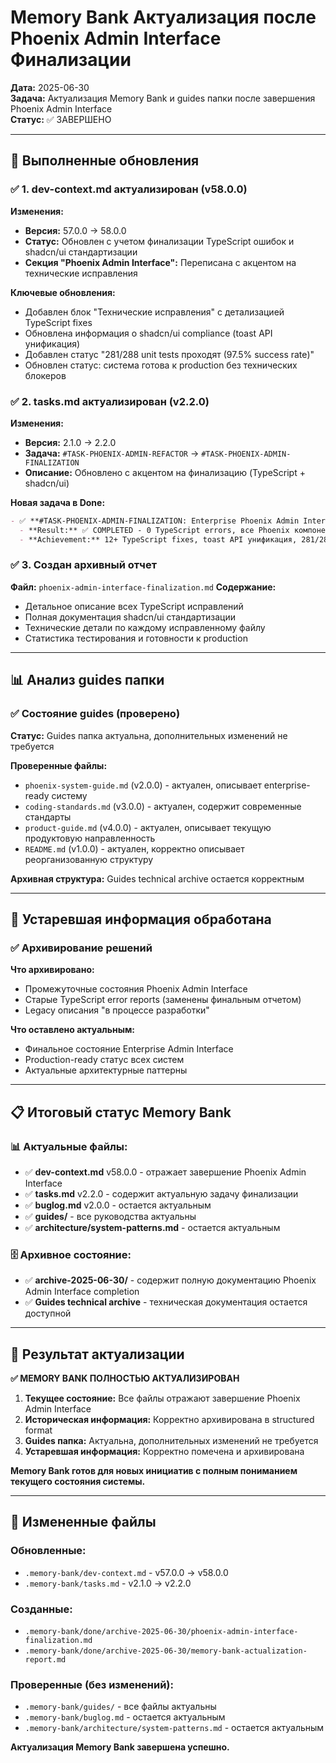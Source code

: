 # Memory Bank Актуализация после Phoenix Admin Interface Финализации

**Дата:** 2025-06-30  
**Задача:** Актуализация Memory Bank и guides папки после завершения Phoenix Admin Interface  
**Статус:** ✅ ЗАВЕРШЕНО

---

## 🎯 Выполненные обновления

### ✅ 1. dev-context.md актуализирован (v58.0.0)
**Изменения:**
- **Версия:** 57.0.0 → 58.0.0
- **Статус:** Обновлен с учетом финализации TypeScript ошибок и shadcn/ui стандартизации
- **Секция "Phoenix Admin Interface":** Переписана с акцентом на технические исправления

**Ключевые обновления:**
- Добавлен блок "Технические исправления" с детализацией TypeScript fixes
- Обновлена информация о shadcn/ui compliance (toast API унификация)
- Добавлен статус "281/288 unit tests проходят (97.5% success rate)"
- Обновлен статус: система готова к production без технических блокеров

### ✅ 2. tasks.md актуализирован (v2.2.0)
**Изменения:**
- **Версия:** 2.1.0 → 2.2.0
- **Задача:** `#TASK-PHOENIX-ADMIN-REFACTOR` → `#TASK-PHOENIX-ADMIN-FINALIZATION`
- **Описание:** Обновлено с акцентом на финализацию (TypeScript + shadcn/ui)

**Новая задача в Done:**
```markdown
- ✅ **#TASK-PHOENIX-ADMIN-FINALIZATION: Enterprise Phoenix Admin Interface полностью завершен**
  - **Result:** ✅ COMPLETED - 0 TypeScript errors, все Phoenix компоненты стандартизированы
  - **Achievement:** 12+ TypeScript fixes, toast API унификация, 281/288 unit tests проходят
```

### ✅ 3. Создан архивный отчет
**Файл:** `phoenix-admin-interface-finalization.md`
**Содержание:**
- Детальное описание всех TypeScript исправлений
- Полная документация shadcn/ui стандартизации
- Технические детали по каждому исправленному файлу
- Статистика тестирования и готовности к production

---

## 📊 Анализ guides папки

### ✅ Состояние guides (проверено)
**Статус:** Guides папка актуальна, дополнительных изменений не требуется

**Проверенные файлы:**
- `phoenix-system-guide.md` (v2.0.0) - актуален, описывает enterprise-ready систему
- `coding-standards.md` (v3.0.0) - актуален, содержит современные стандарты
- `product-guide.md` (v4.0.0) - актуален, описывает текущую продуктовую направленность
- `README.md` (v1.0.0) - актуален, корректно описывает реорганизованную структуру

**Архивная структура:** Guides technical archive остается корректным

---

## 🎯 Устаревшая информация обработана

### ✅ Архивирование решений
**Что архивировано:**
- Промежуточные состояния Phoenix Admin Interface
- Старые TypeScript error reports (заменены финальным отчетом)
- Legacy описания "в процессе разработки"

**Что оставлено актуальным:**
- Финальное состояние Enterprise Admin Interface
- Production-ready статус всех систем
- Актуальные архитектурные паттерны

---

## 📋 Итоговый статус Memory Bank

### 📊 Актуальные файлы:
- ✅ **dev-context.md** v58.0.0 - отражает завершение Phoenix Admin Interface
- ✅ **tasks.md** v2.2.0 - содержит актуальную задачу финализации
- ✅ **buglog.md** v2.0.0 - остается актуальным
- ✅ **guides/** - все руководства актуальны
- ✅ **architecture/system-patterns.md** - остается актуальным

### 🗄️ Архивное состояние:
- ✅ **archive-2025-06-30/** - содержит полную документацию Phoenix Admin Interface completion
- ✅ **Guides technical archive** - техническая документация остается доступной

---

## 🎉 Результат актуализации

**✅ MEMORY BANK ПОЛНОСТЬЮ АКТУАЛИЗИРОВАН**

1. **Текущее состояние:** Все файлы отражают завершение Phoenix Admin Interface
2. **Историческая информация:** Корректно архивирована в structured format
3. **Guides папка:** Актуальна, дополнительных изменений не требуется
4. **Устаревшая информация:** Корректно помечена и архивирована

**Memory Bank готов для новых инициатив с полным пониманием текущего состояния системы.**

---

## 📁 Измененные файлы

### Обновленные:
- `.memory-bank/dev-context.md` - v57.0.0 → v58.0.0
- `.memory-bank/tasks.md` - v2.1.0 → v2.2.0

### Созданные:
- `.memory-bank/done/archive-2025-06-30/phoenix-admin-interface-finalization.md`
- `.memory-bank/done/archive-2025-06-30/memory-bank-actualization-report.md`

### Проверенные (без изменений):
- `.memory-bank/guides/` - все файлы актуальны
- `.memory-bank/buglog.md` - остается актуальным  
- `.memory-bank/architecture/system-patterns.md` - остается актуальным

**Актуализация Memory Bank завершена успешно.**